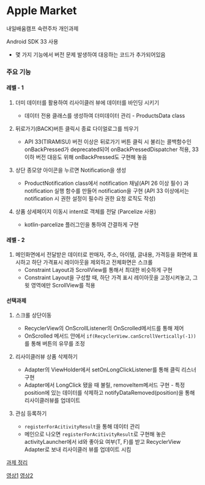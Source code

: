 Apple Market
===

내일배움캠프 숙련주차 개인과제

Android SDK 33 사용

- 몇 가지 기능에서 버전 문제 발생하여 대응하는 코드가 추가되어있음



### 주요 기능
#### 레벨 - 1

1. 더미 데이터를 활용하여 리사이클러 뷰에 데이터를 바인딩 시키기
    - 데이터 전용 클래스를 생성하여 더미데이터 관리 - ProductsData class

2. 뒤로가기(BACK)버튼 클릭시 종료 다이얼로그를 띄우기
    - API 33(TIRAMISU) 버전 이상은 뒤로가기 버튼 클릭 시 불리는 콜백함수인 onBackPressed가 deprecated되어 onBackPressedDispatcher 적용, 33이하 버전 대응도 위해 onBackPressed도 구현해 놓음

3. 상단 종모양 아이콘을 누르면 Notification을 생성
    - ProductNotification class에서 notification 채널(API 26 이상 필수) 과 notification 실행 함수를 만들어 notification을 구현 (API 33 이상에서는 notification 시 권한 설정이 필수라 권한 요청 로직도 작성)

4. 상품 상세페이지 이동시 intent로 객체를 전달 (Parcelize 사용)
    - kotlin-parcelize 플러그인을 통하여 간결하게 구현


#### 레벨 - 2
1. 메인화면에서 전달받은 데이터로 판매자, 주소, 아이템, 글내용, 가격등을 화면에 표시하고 하단 가격표시 레이아웃을 제외하고 전체화면은 스크롤
    - Constraint Layout과 ScrollView를 통해서 최대한 비슷하게 구현
    - Constraint Layout을 구성할 때, 하단 가격 표시 레이아웃을 고정시켜놓고, 그 윗 영역에만 ScrollView를 적용


#### 선택과제
1. 스크롤 상단이동
    - RecyclerView의 OnScrollListener의 OnScrolled메서드를 통해 제어
    - OnScrolled 메서드 안에서 ```if(RecyclerView.canScrollVertically(-1))```를 통해 버튼의 유무를 조정

2.  리사이클러뷰 상품 삭제하기
    - Adapter의 ViewHolder에서 setOnLongClickListener를 통해 클릭 리스너 구현
    - Adapter에서 LongClick 됐을 때 불릴, removeItem메서드 구현 - 특정 position에 있는 데이터를 삭제하고 notifyDataRemoved(position)을 통해 리사이클러뷰를 업데이트

3. 관심 등록하기
    - ```registerForAcitivityResult```을 통해 데이터 관리
    - 메인으로 나오면 ```registerForAcitivityResult```로 구현해 놓은 activityLauncher에서 id와 좋아요 여부(T, F)를 받고 RecyclerView Adapter로 보내 리사이클러 뷰를 업데이트 시킴


[과제 정리](https://aaapple.tistory.com/66#article-2--%EC%88%99%EB%A0%A8-%EA%B0%9C%EC%9D%B8-%EA%B3%BC%EC%A0%9C-%EC%A0%95%EB%A6%AC)

[영상1](https://tv.kakao.com/v/440556925)
[영상2](https://github.com/Kim-Min-Jong/apple_market/assets/79445881/2e37777a-bb0e-49fd-80c8-25a0dc7a7c1c)